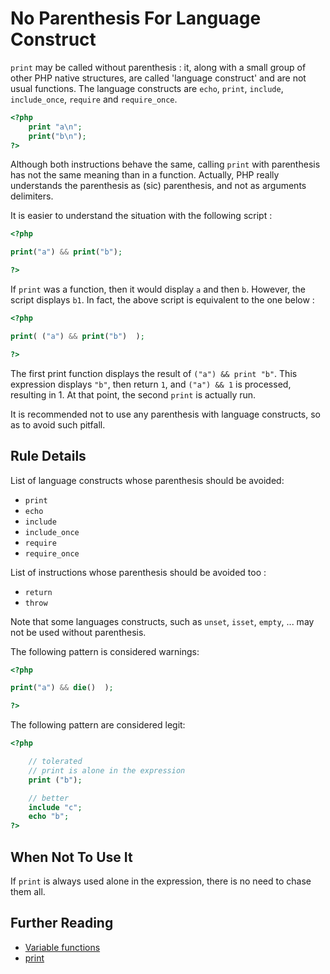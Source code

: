 <!-- PHP Manual -->
# No Parenthesis For Language Construct

`print` may be called without parenthesis : it, along with a small group of other PHP native structures, are called 'language construct' and are not usual functions. The language constructs are `echo`, `print`, `include`, `include_once`, `require` and `require_once`.

```php
<?php
	print "a\n";
	print("b\n");
?>
```

Although both instructions behave the same, calling `print` with parenthesis has not the same meaning than in a function. Actually, PHP really understands the parenthesis as (sic) parenthesis, and not as arguments delimiters. 

It is easier to understand the situation with the following script : 

```php
<?php

print("a") && print("b");

?>
```

If `print` was a function, then it would display `a` and then `b`. However, the script displays `b1`. In fact, the above script is equivalent to the one below : 

```php
<?php

print( ("a") && print("b")  );

?>
```

The first print function displays the result of `("a") && print "b"`. This expression displays `"b"`, then return `1`, and  `("a") && 1` is processed, resulting in 1. At that point, the second `print` is actually run. 

It is recommended not to use any parenthesis with language constructs, so as to avoid such pitfall.

## Rule Details

List of language constructs whose parenthesis should be avoided: 

* `print`
* `echo`
* `include`
* `include_once`
* `require`
* `require_once`

List of instructions whose parenthesis should be avoided too : 

* `return` 
* `throw`

Note that some languages constructs, such as `unset`, `isset`, `empty`, ... may not be used without parenthesis.

The following pattern is considered warnings:

```php
<?php

print("a") && die()  );

?>
```

The following pattern are considered legit:

```php
<?php

	// tolerated
	// print is alone in the expression
	print ("b");

	// better
	include "c";
	echo "b";
?>
```
<!--
### Options
-->

## When Not To Use It

If `print` is always used alone in the expression, there is no need to chase them all. 

## Further Reading 

* [Variable functions](http://php.net/manual/en/functions.variable-functions.php)
* [print](http://php.net/print)